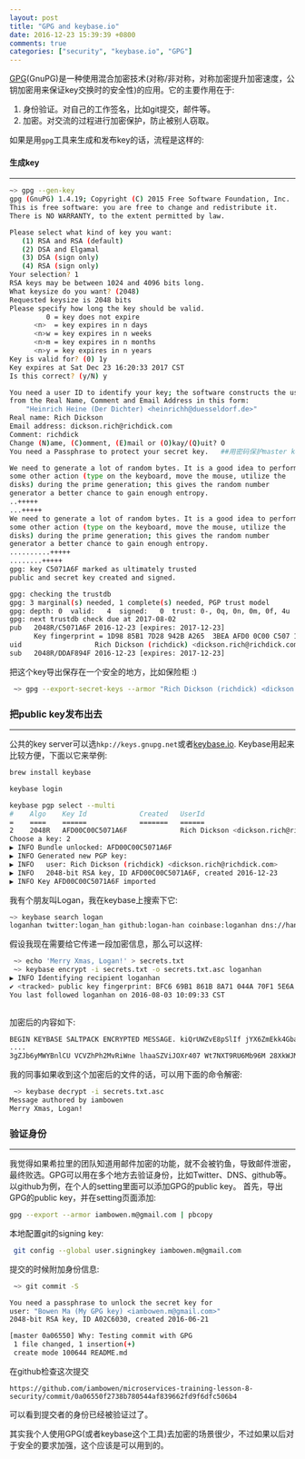 ```yaml
---
layout: post
title: "GPG and keybase.io"
date: 2016-12-23 15:39:39 +0800
comments: true
categories: ["security", "keybase.io", "GPG"]
---
```

[GPG](https://en.wikipedia.org/wiki/GNU_Privacy_Guard)(GnuPG)是一种使用混合加密技术(对称/非对称，对称加密提升加密速度，公钥加密用来保证key交换时的安全性)的应用。它的主要作用在于:
1. 身份验证。对自己的工作签名，比如git提交，邮件等。
2. 加密。对交流的过程进行加密保护，防止被别人窃取。

如果是用`gpg`工具来生成和发布key的话，流程是这样的:

#### 生成key
---

```bash
~> gpg --gen-key
gpg (GnuPG) 1.4.19; Copyright (C) 2015 Free Software Foundation, Inc.
This is free software: you are free to change and redistribute it.
There is NO WARRANTY, to the extent permitted by law.

Please select what kind of key you want:
   (1) RSA and RSA (default)
   (2) DSA and Elgamal
   (3) DSA (sign only)
   (4) RSA (sign only)
Your selection? 1
RSA keys may be between 1024 and 4096 bits long.
What keysize do you want? (2048)
Requested keysize is 2048 bits
Please specify how long the key should be valid.
         0 = key does not expire
      <n>  = key expires in n days
      <n>w = key expires in n weeks
      <n>m = key expires in n months
      <n>y = key expires in n years
Key is valid for? (0) 1y
Key expires at Sat Dec 23 16:20:33 2017 CST
Is this correct? (y/N) y

You need a user ID to identify your key; the software constructs the user ID
from the Real Name, Comment and Email Address in this form:
    "Heinrich Heine (Der Dichter) <heinrichh@duesseldorf.de>"
Real name: Rich Dickson
Email address: dickson.rich@richdick.com
Comment: richdick
Change (N)ame, (C)omment, (E)mail or (O)kay/(Q)uit? O
You need a Passphrase to protect your secret key.   ##用密码保护master key

We need to generate a lot of random bytes. It is a good idea to perform
some other action (type on the keyboard, move the mouse, utilize the
disks) during the prime generation; this gives the random number
generator a better chance to gain enough entropy.
..+++++
...+++++
We need to generate a lot of random bytes. It is a good idea to perform
some other action (type on the keyboard, move the mouse, utilize the
disks) during the prime generation; this gives the random number
generator a better chance to gain enough entropy.
..........+++++
........+++++
gpg: key C5071A6F marked as ultimately trusted
public and secret key created and signed.

gpg: checking the trustdb
gpg: 3 marginal(s) needed, 1 complete(s) needed, PGP trust model
gpg: depth: 0  valid:   4  signed:   0  trust: 0-, 0q, 0n, 0m, 0f, 4u
gpg: next trustdb check due at 2017-08-02
pub   2048R/C5071A6F 2016-12-23 [expires: 2017-12-23]
      Key fingerprint = 1D98 85B1 7D28 942B A265  3BEA AFD0 0C00 C507 1A6F
uid                  Rich Dickson (richdick) <dickson.rich@richdick.com>
sub   2048R/DDAF894F 2016-12-23 [expires: 2017-12-23]
```
把这个key导出保存在一个安全的地方，比如保险柜 :)
```bash
 ~> gpg --export-secret-keys --armor "Rich Dickson (richdick) <dickson.rich@richdick.com>" > richdick-private-key.asc
```

### 把public key发布出去
----
公共的key server可以选`hkp://keys.gnupg.net`或者[keybase.io](https://keybase.io). Keybase用起来比较方便，下面以它来举例:

```bash
brew install keybase

keybase login

keybase pgp select --multi
#    Algo    Key Id             Created   UserId
=    ====    ======             =======   ======
2    2048R   AFD00C00C5071A6F             Rich Dickson <dickson.rich@richdick.com>
Choose a key: 2
▶ INFO Bundle unlocked: AFD00C00C5071A6F
▶ INFO Generated new PGP key:
▶ INFO   user: Rich Dickson (richdick) <dickson.rich@richdick.com>
▶ INFO   2048-bit RSA key, ID AFD00C00C5071A6F, created 2016-12-23
▶ INFO Key AFD00C00C5071A6F imported
```
我有个朋友叫Logan，我在keybase上搜索下它:

```bash
~> keybase search logan
loganhan twitter:logan_han github:logan-han coinbase:loganhan dns://han.life
```

假设我现在需要给它传递一段加密信息，那么可以这样:

```bash
 ~> echo 'Merry Xmas, Logan!' > secrets.txt
 ~> keybase encrypt -i secrets.txt -o secrets.txt.asc loganhan
▶ INFO Identifying recipient loganhan
✔ <tracked> public key fingerprint: BFC6 69B1 861B 8A71 044A 70F1 5E6A 5830 E81F 7EA2
You last followed loganhan on 2016-08-03 10:09:33 CST
 
```
加密后的内容如下:

```bash
BEGIN KEYBASE SALTPACK ENCRYPTED MESSAGE. kiQrUWZvE8pSlIf jYX6ZmEkk4Gba7a 
....
3gZJb6yMWYBnlCU VCVZhPh2MvRiWne lhaaSZViJOXr407 Wt7NXT9RU6Mb96M 28XkWJMHHE60iwD ASc8SRp0HDuMCMg CXx6bMqIWf68ZfT yL19g5vgAGaQi8b yyY7tFMpJ5d5GJe eTa0ZP4AiI20Ez5 4eAZKoy9D4L3R77 ezDwAo5OscyQTUY voRvduVQoWhET3p w9eF13YSk2tajBq 7OuopZZOS1RjE9y sKnmYXLEvaiOKw0 . END KEYBASE SALTPACK ENCRYPTED MESSAGE.
```
我的同事如果收到这个加密后的文件的话，可以用下面的命令解密:

```bash
 ~> keybase decrypt -i secrets.txt.asc
Message authored by iambowen
Merry Xmas, Logan!
```

### 验证身份
----
我觉得如果希拉里的团队知道用邮件加密的功能，就不会被钓鱼，导致邮件泄密，最终败选。GPG可以用在多个地方去验证身份，比如Twitter、DNS、github等。以github为例，在个人的setting里面可以添加GPG的public key。
首先，导出GPG的public key，并在setting页面添加:
```bash
gpg --export --armor iambowen.m@gmail.com | pbcopy
```

本地配置git的signing key:

```bash
 git config --global user.signingkey iambowen.m@gmail.com
```

提交的时候附加身份信息:

```bash
 ~> git commit -S

You need a passphrase to unlock the secret key for
user: "Bowen Ma (My GPG key) <iambowen.m@gmail.com>"
2048-bit RSA key, ID A02C6030, created 2016-06-21

[master 0a06550] Why: Testing commit with GPG
 1 file changed, 1 insertion(+)
 create mode 100644 README.md
```

在github检查这次提交
```
https://github.com/iambowen/microservices-training-lesson-8-security/commit/0a06550f2738b780544af839662fd9f6dfc506b4
```
可以看到提交者的身份已经被验证过了。

其实我个人使用GPG(或者keybase这个工具)去加密的场景很少，不过如果以后对于安全的要求加强，这个应该是可以用到的。


